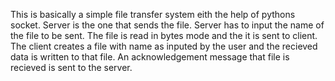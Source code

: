 This is basically a simple file transfer system eith the help of pythons socket.
Server is the one that sends the file. Server has to input the name of the file to be sent. The file is read in bytes mode and the it is sent to client.
The client creates a file with name as inputed by the user and the recieved data is written to that file. An acknowledgement message that file is recieved is sent to the server.
